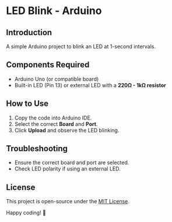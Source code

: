 # LED Blink - Arduino

## Introduction
A simple Arduino project to blink an LED at 1-second intervals.

## Components Required
- Arduino Uno (or compatible board)
- Built-in LED (Pin 13) or external LED with a **220Ω - 1kΩ resistor**

## How to Use
1. Copy the code into Arduino IDE.
2. Select the correct **Board** and **Port**.
3. Click **Upload** and observe the LED blinking.

## Troubleshooting
- Ensure the correct board and port are selected.
- Check LED polarity if using an external LED.

## License
This project is open-source under the [MIT License](LICENSE).

Happy coding! 🚀

